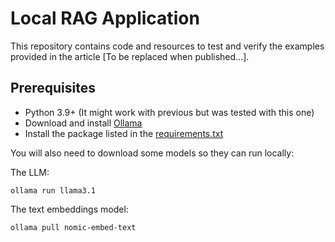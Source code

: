 # Local RAG Application

This repository contains code and resources to test and verify the examples provided in the article [To be replaced when published...].


## Prerequisites

* Python 3.9+ (It might work with previous but was tested with this one)
* Download and install [Ollama](https://ollama.com/download)
* Install the package listed in the [requirements.txt](./requirements.txt)

You will also need to download some models so they can run locally:

The LLM:

```
ollama run llama3.1
```

The text embeddings model:
```
ollama pull nomic-embed-text
```
